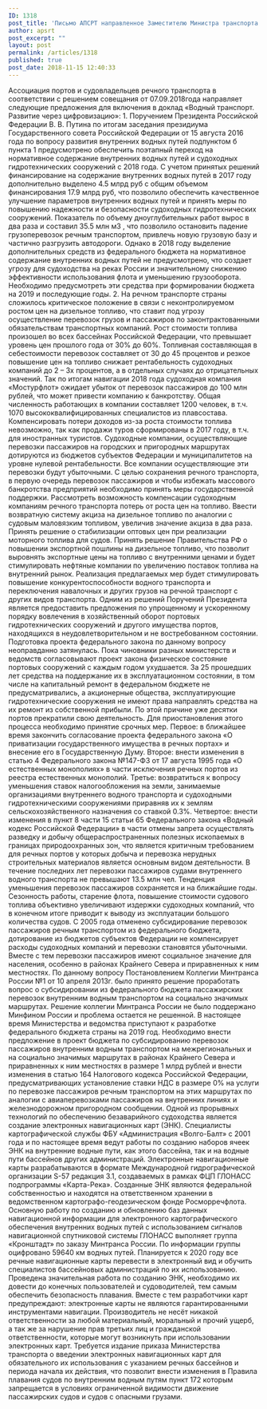 ```yaml
---
ID: 1318
post_title: 'Письмо АПСРТ направленное Заместителю Министра транспорта Российской Федерации &#8212; руководителю Федерального агентства морского и речного транспорта Ю. А. Цветкову'
author: apsrt
post_excerpt: ""
layout: post
permalink: /articles/1318
published: true
post_date: 2018-11-15 12:40:33
---
```

Ассоциация портов и судовладельцев речного транспорта в соответствии с решением совещания от 07.09.2018года направляет следующие предложения для включения в доклад «Водный транспорт. Развитие через цифровизацию»: 1. Поручением Президента Российской Федерации В. В. Путина по итогам заседания президиума Государственного совета Российской Федерации от 15 августа 2016 года по вопросу развития внутренних водных путей подпунктом б пункта 1 предусмотрено обеспечить поэтапный переход на нормативное содержание внутренних водных путей и судоходных гидротехнических сооружений с 2018 года. С учетом принятых решений финансирование на содержание внутренних водных путей в 2017 году дополнительно выделено 4.5 млрд руб с общим объемом финансирования 17.9 млрд руб, что позволило обеспечить качественное улучшение параметров внутренних водных путей и принять меры по повышению надежности и безопасности судоходных гидротехнических сооружений. Показатель по объему дноуглубительных работ вырос в два раза и составил 35.5 млн м3 , что позволило остановить падение грузоперевозок речным транспортом, привлечь новую грузовую базу и частично разгрузить автодороги. Однако в 2018 году выделение дополнительных средств из федерального бюджета на нормативное содержание внутренних водных путей не предусмотрено, что создает угрозу для судоходства на реках России и значительному снижению эффективности использования флота и уменьшению грузооборота. Необходимо предусмотреть эти средства при формировании бюджета на 2019 и последующие годы. 2. На речном транспорте страны сложилось критическое положение в связи с неконтролируемом ростом цен на дизельное топливо, что ставит под угрозу осуществление перевозок грузов и пассажиров по законтрактованными обязательствам транспортных компаний. Рост стоимости топлива произошел во всех бассейнах Российской Федерации, что превышает уровень цен прошлого года от 30% до 60%. Топливная составляющая в себестоимости перевозок составляет от 30 до 45 процентов и резкое повышение цен на топливо снижает рентабельность судоходных компаний до 2 – 3х процентов, а в отдельных случаях до отрицательных значений. Так по итогам навигации 2018 года судоходная компания «Мостурфлот» ожидает убыток от перевозок пассажиров до 100 млн рублей, что может привести компанию к банкротству. Общая численность работающих в компании составляет 1200 человек, в т.ч. 1070 высококвалифицированных специалистов из плавсостава. Компенсировать потери доходов из-за роста стоимости топлива невозможно, так как продажи туров сформированы в 2017 году, в т.ч. для иностранных туристов. Судоходные компании, осуществляющие перевозки пассажиров на городских и пригородных маршрутах дотируются из бюджетов субъектов Федерации и муниципалитетов на уровне нулевой рентабельности. Все компании осуществляющие эти перевозки будут убыточными. С целью сохранения речного транспорта, в первую очередь перевозок пассажиров и чтобы избежать массового банкротства предприятий необходимо принять меры государственной поддержки. Рассмотреть возможность компенсации судоходным компаниям речного транспорта потерь от роста цен на топливо. Ввести возвратную систему акциза на дизельное топливо по аналогии с судовым маловязким топливом, увеличив значение акциза в два раза. Принять решение о стабилизации оптовых цен при реализации моторного топлива для судов. Принять решение Правительства РФ о повышении экспортной пошлины на дизельное топливо, что позволит выровнять экспортные цены на топливо с внутренними ценами и будет стимулировать нефтяные компании по увеличению поставок топлива на внутренний рынок. Реализация предлагаемых мер будет стимулировать повышение конкурентоспособности водного транспорта и переключения навалочных и других грузов на речной транспорт с других видов транспорта. Одним из решений Поручений Президента является предоставить предложения по упрощенному и ускоренному порядку вовлечения в хозяйственный оборот портовых гидротехнических сооружений и другого имущества портов, находящихся в неудовлетворительном и не востребованном состоянии. Подготовка проекта федерального закона по данному вопросу неоправданно затянулась. Пока чиновники разных министерств и ведомств согласовывают проект закона физическое состояние портовых сооружений с каждым годом ухудшается. За 25 прошедших лет средства на поддержание их в эксплуатационном состоянии, в том числе на капитальный ремонт в федеральном бюджете не предусматривались, а акционерные общества, эксплуатирующие гидротехнические сооружения не имеют права направлять средства на их ремонт из собственной прибыли. По этой причине уже десятки портов прекратили свою деятельность. Для приостановления этого процесса необходимо принятие срочных мер. Первое: в ближайшее время закончить согласование проекта федерального закона «О приватизации государственного имущества в речных портах» и внесение его в Государственную Думу. Второе: внести изменения в статью 4 Федерального закона №147-ФЗ от 17 августа 1995 года «О естественных монополиях» в части исключения речных портов из реестра естественных монополий. Третье: возвратиться к вопросу уменьшения ставок налогообложения на земли, занимаемые организациями внутреннего водного транспорта и судоходными гидротехническими сооружениями приравняв их к землям сельскохозяйственного назначения со ставкой 0.3%. Четвертое: внести изменения в пункт 8 части 15 статьи 65 Федерального закона «Водный кодекс Российской Федерации» в части отмены запрета осуществлять разведку и добычу общераспространенных полезных ископаемых в границах природоохранных зон, что является критичным требованием для речных портов у которых добыча и перевозка нерудных строительных материалов является основным видом деятельности. В течение последних лет перевозки пассажиров судами внутреннего водного транспорта не превышают 13.5 млн чел. Тенденция уменьшения перевозок пассажиров сохраняется и на ближайшие годы. Сезонность работы, старение флота, повышение стоимости судового топлива объективно увеличивают издержки судоходных компаний, что в конечном итоге приводит к выводу из эксплуатации большого количества судов. С 2005 года отменено субсидирование перевозок пассажиров речным транспортом из федерального бюджета, дотирование из бюджетов субъектов Федерации не компенсирует расходы судоходных компаний и перевозки становятся убыточными. Вместе с тем перевозки пассажиров имеют социальное значение для населения, особенно в районах Крайнего Севера и приравненных к ним местностях. По данному вопросу Постановлением Коллегии Минтранса России №1 от 10 апреля 2013г. было принято решение проработать вопрос о субсидировании из федерального бюджета пассажирских перевозок внутренним водным транспортом на социально значимых маршрутах. Решение коллегии Минтранса России не было поддержано Минфином России и проблема остается не решенной. В настоящее время Министерства и ведомства приступают к разработке федерального бюджета страны на 2019 год. Необходимо внести предложение в проект бюджета по субсидированию перевозок пассажиров внутренним водным транспортом на межрегиональных и на социально значимых маршрутах в районах Крайнего Севера и приравненных к ним местностях в размере 1 млрд рублей и внести изменения в статью 164 Налогового кодекса Российской Федерации, предусматривающих установление ставки НДС в размере 0% на услуги по перевозке пассажиров речным транспортом на этих маршрутах по аналогии с авиаперевозками пассажиров на внутренних линиях и железнодорожном пригородном сообщении. Одной из прорывных технологий по обеспечению безаварийного судоходства является создание электронных навигационных карт (ЭНК). Специалисты картографической службы ФБУ «Администрация «Волго-Балт» с 2001 года и по настоящее время ведут работы по созданию наборов ячеек ЭНК на внутренние водные пути, как этого бассейна, так и на водные пути бассейнов других администраций. Электронные навигационные карты разрабатываются в формате Международной гидрографической организации S-57 редакция 3.1, создаваемых в рамках ФЦП ГЛОНАСС подпрограммы «Карта-Река». Созданные ЭНК являются федеральной собственностью и находятся на ответственном хранении в ведомственном картографо-геодезическом фонде Росморречфлота. Основную работу по созданию и обновлению баз данных навигационной информации для электронного картографического обеспечения внутренних водных путей с использованием сигналов навигационной спутниковой системы ГЛОНАСС выполняет группа «Кронштадт» по заказу Минтранса России. По информации группы оцифровано 59640 км водных путей. Планируется к 2020 году все речные навигационные карты перевести в электронный вид и обучить специалистов бассейновых администраций по их использованию. Проведена значительная работа по созданию ЭНК, необходимо их довести до конечных пользователей и судоводителей, тем самым обеспечить безопасность плавания. Вместе с тем разработчики карт предупреждают: электронные карты не являются гарантированными инструментами навигации. Производитель не несёт никакой ответственности за любой материальный, моральный и прочий ущерб, а так же за нарушение прав третьих лиц и гражданской ответственности, которые могут возникнуть при использовании электронных карт. Требуется издание приказа Министерства транспорта о введении электронных навигационных карт для обязательного их использования с указанием речных бассейнов и периода начала их действия, что позволит внести изменения в Правила плавания судов по внутренним водным путям пункт 172 которым запрещается в условиях ограниченной видимости движение пассажирских судов и судов с опасными грузами.